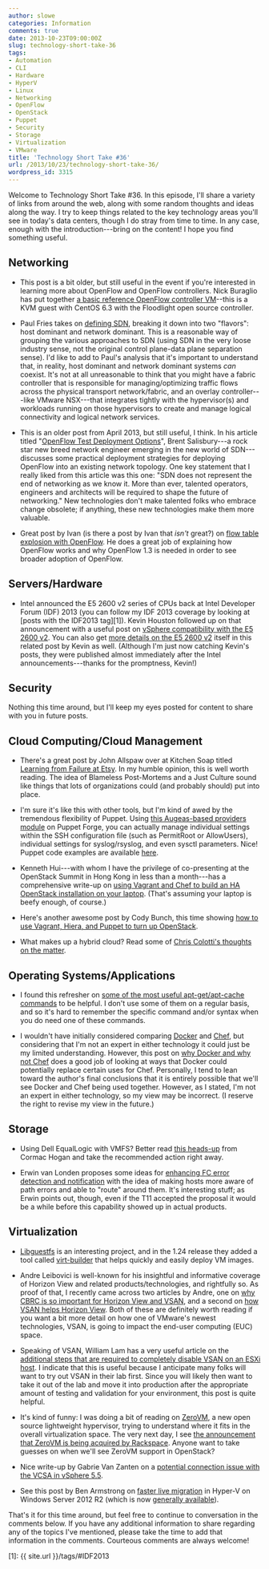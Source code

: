 ```yaml
---
author: slowe
categories: Information
comments: true
date: 2013-10-23T09:00:00Z
slug: technology-short-take-36
tags:
- Automation
- CLI
- Hardware
- HyperV
- Linux
- Networking
- OpenFlow
- OpenStack
- Puppet
- Security
- Storage
- Virtualization
- VMware
title: 'Technology Short Take #36'
url: /2013/10/23/technology-short-take-36/
wordpress_id: 3315
---
```


Welcome to Technology Short Take #36. In this episode, I'll share a variety of links from around the web, along with some random thoughts and ideas along the way. I try to keep things related to the key technology areas you'll see in today's data centers, though I do stray from time to time. In any case, enough with the introduction---bring on the content! I hope you find something useful.

## Networking

* This post is a bit older, but still useful in the event if you're interested in learning more about OpenFlow and OpenFlow controllers. Nick Buraglio has put together [a basic reference OpenFlow controller VM](http://www.forwardingplane.net/2013/04/basic-reference-openflow-controller-vms-running-in-centos-6-for-kvm/)--this is a KVM guest with CentOS 6.3 with the Floodlight open source controller.

* Paul Fries takes on [defining SDN](http://www.poppingclouds.com/2013/10/09/can-someone-please-define-sdn/), breaking it down into two "flavors": host dominant and network dominant. This is a reasonable way of grouping the various approaches to SDN (using SDN in the very loose industry sense, not the original control plane-data plane separation sense). I'd like to add to Paul's analysis that it's important to understand that, in reality, host dominant and network dominant systems _can_ coexist. It's not at all unreasonable to think that you might have a fabric controller that is responsible for managing/optimizing traffic flows across the physical transport network/fabric, and an overlay controller---like VMware NSX---that integrates tightly with the hypervisor(s) and workloads running on those hypervisors to create and manage logical connectivity and logical network services.

* This is an older post from April 2013, but still useful, I think. In his article titled "[OpenFlow Test Deployment Options](http://www.networkcomputing.com/data-networking-management/openflow-test-deployment-options/240152428)", Brent Salisbury---a rock star new breed network engineer emerging in the new world of SDN---discusses some practical deployment strategies for deploying OpenFlow into an existing network topology. One key statement that I really liked from this article was this one: "SDN does not represent the end of networking as we know it. More than ever, talented operators, engineers and architects will be required to shape the future of networking." New technologies don't make talented folks who embrace change obsolete; if anything, these new technologies make them more valuable.

* Great post by Ivan (is there a post by Ivan that _isn't_ great?) on [flow table explosion with OpenFlow](http://blog.ipspace.net/2013/10/flow-table-explosion-with-openflow-10.html). He does a great job of explaining how OpenFlow works and why OpenFlow 1.3 is needed in order to see broader adoption of OpenFlow.

## Servers/Hardware

* Intel announced the E5 2600 v2 series of CPUs back at Intel Developer Forum (IDF) 2013 (you can follow my IDF 2013 coverage by looking at [posts with the IDF2013 tag][1]). Kevin Houston followed up on that announcement with a useful post on [vSphere compatibility with the E5 2600 v2](http://bladesmadesimple.com/2013/09/intel-e5-2600-v2-vsphere-compatibility/). You can also get [more details on the E5 2600 v2](http://bladesmadesimple.com/2013/09/intel-unveils-12-core-xeon-cpu/) itself in this related post by Kevin as well. (Although I'm just now catching Kevin's posts, they were published almost immediately after the Intel announcements---thanks for the promptness, Kevin!)

## Security

Nothing this time around, but I'll keep my eyes posted for content to share with you in future posts.

## Cloud Computing/Cloud Management

* There's a great post by John Allspaw over at Kitchen Soap titled [Learning from Failure at Etsy](http://www.kitchensoap.com/2013/09/30/learning-from-failure-at-etsy/). In my humble opinion, this is well worth reading. The idea of Blameless Post-Mortems and a Just Culture sound like things that lots of organizations could (and probably should) put into place.

* I'm sure it's like this with other tools, but I'm kind of awed by the tremendous flexibility of Puppet. Using [this Augeas-based providers module](http://forge.puppetlabs.com/domcleal/augeasproviders) on Puppet Forge, you can actually manage individual settings within the SSH configuration file (such as PermitRoot or AllowUsers), individual settings for syslog/rsyslog, and even sysctl parameters. Nice! Puppet code examples are available [here](http://augeasproviders.com/documentation/examples.html).

* Kenneth Hui---with whom I have the privilege of co-presenting at the OpenStack Summit in Hong Kong in less than a month---has a comprehensive write-up on [using Vagrant and Chef to build an HA OpenStack installation on your laptop](http://cloudarchitectmusings.com/2013/10/07/deploying-a-ha-openstack-cloud-on-your-laptop/). (That's assuming your laptop is beefy enough, of course.)

* Here's another awesome post by Cody Bunch, this time showing [how to use Vagrant, Hiera, and Puppet to turn up OpenStack](http://openstack.prov12n.com/puppet-openstack-hiera-with-vagrant/).

* What makes up a hybrid cloud? Read some of [Chris Colotti's thoughts on the matter](http://www.chriscolotti.us/vmware/hybrid-cloud-vmware/what-makes-a-cloud-a-hybrid-cloud/).

## Operating Systems/Applications

* I found this refresher on [some of the most useful apt-get/apt-cache commands](http://www.tecmint.com/useful-basic-commands-of-apt-get-and-apt-cache-for-package-management/) to be helpful. I don't use some of them on a regular basis, and so it's hard to remember the specific command and/or syntax when you do need one of these commands.

* I wouldn't have initially considered comparing [Docker](http://www.docker.io/) and [Chef](http://www.opscode.com/chef/), but considering that I'm not an expert in either technology it could just be my limited understanding. However, this post on [why Docker and why not Chef](http://blog.relateiq.com/why-docker-why-not-chef/) does a good job of looking at ways that Docker could potentially replace certain uses for Chef. Personally, I tend to lean toward the author's final conclusions that it is entirely possible that we'll see Docker and Chef being used together. However, as I stated, I'm not an expert in either technology, so my view may be incorrect. (I reserve the right to revise my view in the future.)

## Storage

* Using Dell EqualLogic with VMFS? Better read [this heads-up](http://cormachogan.com/2013/10/07/heads-up-dell-equallogic-vmfs-issue/) from Cormac Hogan and take the recommended action right away.

* Erwin van Londen proposes some ideas for [enhancing FC error detection and notification](http://erwinvanlonden.net/2013/08/closing-the-fibre-channel-resiliency-gap/) with the idea of making hosts more aware of path errors and able to "route" around them. It's interesting stuff; as Erwin points out, though, even if the T11 accepted the proposal it would be a while before this capability showed up in actual products.

## Virtualization

* [Libguestfs](http://libguestfs.org/) is an interesting project, and in the 1.24 release they added a tool called [virt-builder](https://rwmj.wordpress.com/2013/10/05/new-tool-virt-builder/) that helps quickly and easily deploy VM images.

* Andre Leibovici is well-known for his insightful and informative coverage of Horizon View and related products/technologies, and rightfully so. As proof of that, I recently came across two articles by Andre, one on [why CBRC is so important for Horizon View and VSAN](http://feedproxy.google.com/~r/Myvirtualcloudnet/~3/ngMimGrNhlc/), and a second on [how VSAN helps Horizon View](http://myvirtualcloud.net/?p=5425). Both of these are definitely worth reading if you want a bit more detail on how one of VMware's newest technologies, VSAN, is going to impact the end-user computing (EUC) space.

* Speaking of VSAN, William Lam has a very useful article on the [additional steps that are required to completely disable VSAN on an ESXi host](http://www.virtuallyghetto.com/2013/09/additional-steps-required-to-completely.html). I indicate that this is useful because I anticipate many folks will want to try out VSAN in their lab first. Since you will likely then want to take it out of the lab and move it into production after the appropriate amount of testing and validation for your environment, this post is quite helpful.

* It's kind of funny: I was doing a bit of reading on [ZeroVM](http://zerovm.org/), a new open source lightweight hypervisor, trying to understand where it fits in the overall virtualization space. The very next day, I see [the announcement that ZeroVM is being acquired by Rackspace](http://www.rackspace.com/blog/zerovm-smaller-lighter-faster/). Anyone want to take guesses on when we'll see ZeroVM support in OpenStack?

* Nice write-up by Gabrie Van Zanten on a [potential connection issue with the VCSA in vSphere 5.5](http://www.gabesvirtualworld.com/cant-establish-connection-server-7331/).

* See this post by Ben Armstrong on [faster live migration](http://blogs.msdn.com/b/virtual_pc_guy/archive/2013/10/21/faster-live-migration-in-windows-server-2012-r2.aspx) in Hyper-V on Windows Server 2012 R2 (which is now [generally available](http://blogs.technet.com/b/windowsserver/archive/2013/10/18/announcing-the-general-availability-of-windows-server-2012-r2-the-heart-of-cloud-os.aspx)).

That's it for this time around, but feel free to continue to conversation in the comments below. If you have any additional information to share regarding any of the topics I've mentioned, please take the time to add that information in the comments. Courteous comments are always welcome!

[1]: {{ site.url }}/tags/#IDF2013
